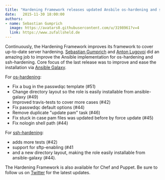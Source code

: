 ```yaml
---
title: "Hardening Framework releases updated Ansbile os-hardening and ssh-hardening"
date:   2015-11-30 18:00:00
authors:
- name: Sebastian Gumprich
  image: https://avatars0.githubusercontent.com/u/3198961?v=4
  link: https://www.zufallsheld.de
---
```


Continuously, the Hardening Framework improves its framework to cover up-to-date server hardening. [Sebastian Gumprich](https://github.com/rndmh3ro) and [Anton Lugovoi](https://github.com/fitz123) did an amazing job to improve the Ansible implementation for os-hardening and ssh-hardening. Core focus of the last release was to improve and ease the installation via [Ansible Galaxy](https://galaxy.ansible.com/).

For [os-hardening](https://github.com/dev-sec/ansible-os-hardening):

 * Fix a bug in the passwdqc template (#51)
 * Change directory layout so the role is easily installable from ansible-galaxy (#49)
 * Improved travis-tests to cover more cases (#42)
 * Fix passwdqc default options (#44)
 * Remove duplicate "update pam" task (#46)
 * Fix stuck in case pam files was updated before by force update (#45)
 * Fix nologin shell path (#44)

For [ssh-hardening](https://github.com/dev-sec/ansible-ssh-hardening):

 * adds more tests (#42)
 * support for sftp-enabling (#41
 * and a new directory layout, making the role easily installable from ansible-galaxy (#44).

The Hardening Framework is also available for Chef and Puppet. Be sure to follow us on [Twitter](https://twitter.com/hardening_io) for the latest updates.
